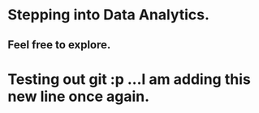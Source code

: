 # Stepping into Data Analytics.
## Feel free to explore.
# Testing out git :p ...I am adding this new line once again.
